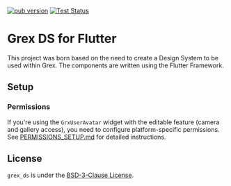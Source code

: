 [![pub version](https://img.shields.io/pub/v/grex_ds.svg)](https://pub.dev/packages/grex_ds)
[![Test Status](https://github.com/grex-corp/grex_ds_flutter/actions/workflows/tests.yml/badge.svg)](https://github.com/grex-corp/grex_ds_flutter/actions)

# Grex DS for Flutter

This project was born based on the need to create a Design System to be used within Grex. The components are written using the Flutter Framework.

## Setup

### Permissions

If you're using the `GrxUserAvatar` widget with the editable feature (camera and gallery access), you need to configure platform-specific permissions. See [PERMISSIONS_SETUP.md](PERMISSIONS_SETUP.md) for detailed instructions.

## License

`grex_ds` is under the [BSD-3-Clause License](https://opensource.org/licenses/BSD-3-Clause).
